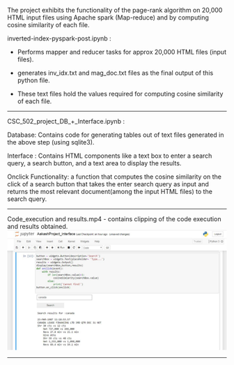 The project exhibits the functionality of the page-rank algorithm on 20,000 HTML input files using Apache spark (Map-reduce) and by computing cosine similarity of each file.


inverted-index-pyspark-post.ipynb :

- Performs mapper and reducer tasks for approx 20,000 HTML files (input files).

- generates inv_idx.txt and mag_doc.txt files as the final output of this python file.

- These text files hold the values required for computing cosine similarity of each file.

----------------------------------------------------------------------------------------------------------

CSC_502_project_DB_+_Interface.ipynb : 

Database: Contains code for generating tables out of text files generated in the above step (using sqlite3).

Interface : Contains HTML components like a text box to enter a search query, a search button, and a text area to display the results.

Onclick Functionality: a function that computes the cosine similarity on the click of a search button that takes the enter search query as input and returns the most relevant document(among the input HTML files) to the search query.

---------------------------------------------------------------------------------------------------------

Code_execution and results.mp4 - contains clipping of the code execution and results obtained.
![Result](https://github.com/AakashTyagi11/Inverted-index-using-Apache-Spark/blob/master/Search%20%26%20result.JPG?raw=true)

--------------------------------------------------------------------------------------------------------
